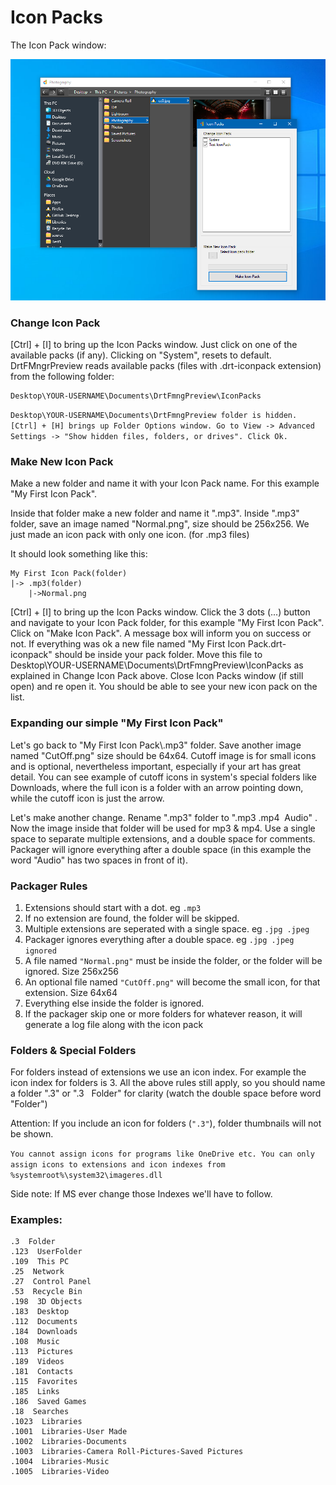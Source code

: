 #  Icon Packs

The Icon Pack window:

![Alt text](/Images/Icon_Pack.png?raw=true "Icon Pack")

### Change Icon Pack

[Ctrl] + [I] to bring up the Icon Packs window. Just click on one of the available packs (if any). Clicking on "System", resets to default. DrtFMngrPreview reads available packs (files with .drt-iconpack extension) from the following folder:

```
Desktop\YOUR-USERNAME\Documents\DrtFmngPreview\IconPacks
```

`Desktop\YOUR-USERNAME\Documents\DrtFmngPreview folder is hidden. [Ctrl] + [H] brings up Folder Options window. Go to View -> Advanced Settings -> "Show hidden files, folders, or drives". Click Ok.`

### Make New Icon Pack

Make a new folder and name it with your Icon Pack name. For this example "My First Icon Pack".

Inside that folder make a new folder and name it ".mp3". Inside ".mp3" folder, save an image named "Normal.png", size should be 256x256. We just made an icon pack with only one icon. (for .mp3 files)

It should look something like this:

```
My First Icon Pack(folder)
|-> .mp3(folder)
    |->Normal.png
```

[Ctrl] + [I] to bring up the Icon Packs window. Click the 3 dots (...) button and navigate to your Icon Pack folder, for this example "My First Icon Pack". Click on "Make Icon Pack". A message box will inform you on success or not. If everything was ok a new file named "My First Icon Pack.drt-iconpack" should be inside your pack folder. Move this file to Desktop\YOUR-USERNAME\Documents\DrtFmngPreview\IconPacks as explained in Change Icon Pack above. Close Icon Packs window (if still open) and re open it. You should be able to see your new icon pack on the list. 

### Expanding our simple "My First Icon Pack"

Let's go back to "My First Icon Pack\\.mp3" folder. Save another image named "CutOff.png" size should be 64x64. Cutoff image is for small icons and is optional, nevertheless  important, especially if your art has great detail. You can see example of cutoff icons in system's special folders like Downloads, where the full icon is a folder with an arrow pointing down, while the cutoff icon is just the arrow.

Let's make another change. Rename ".mp3" folder to ".mp3 .mp4&nbsp; Audio" . Now the image inside that folder will be used for mp3 & mp4. Use a single space to separate multiple extensions, and a double space for comments. Packager will ignore everything after a double space (in this example the word "Audio" has two spaces in front of it).

### Packager Rules

1. Extensions should start with a dot. eg `.mp3`
2. If no extension are found, the folder will be skipped.
3. Multiple extensions are seperated with a single space. eg `.jpg .jpeg`
4. Packager ignores everything after a double space. eg `.jpg .jpeg   ignored`
5. A file named `"Normal.png"` must be inside the folder, or the folder will be ignored. Size 256x256
6. An optional  file named `"CutOff.png"` will become the small icon, for that extension. Size 64x64
7. Everything else inside the folder is ignored.
8. If the packager skip one or more folders for whatever reason, it will generate a log file along with the icon pack

### Folders & Special Folders

For folders instead of extensions we use an icon index. For example the icon index for folders is 3. All the above rules still apply, so you should name a folder ".3" or ".3 &nbsp; Folder" for clarity (watch the double space before word "Folder")

Attention: If you include an icon for folders (`".3"`), folder thumbnails will not be shown.

`You cannot assign icons for programs like OneDrive etc. You can only assign icons to extensions and icon indexes from %systemroot%\system32\imageres.dll`

Side note: If MS ever change those Indexes we'll have to follow.

### Examples:

```
.3  Folder
.123  UserFolder
.109  This PC
.25  Network
.27  Control Panel
.53  Recycle Bin
.198  3D Objects
.183  Desktop
.112  Documents
.184  Downloads
.108  Music
.113  Pictures
.189  Videos
.181  Contacts
.115  Favorites
.185  Links
.186  Saved Games
.18  Searches
.1023  Libraries
.1001  Libraries-User Made
.1002  Libraries-Documents
.1003  Libraries-Camera Roll-Pictures-Saved Pictures
.1004  Libraries-Music
.1005  Libraries-Video

```

